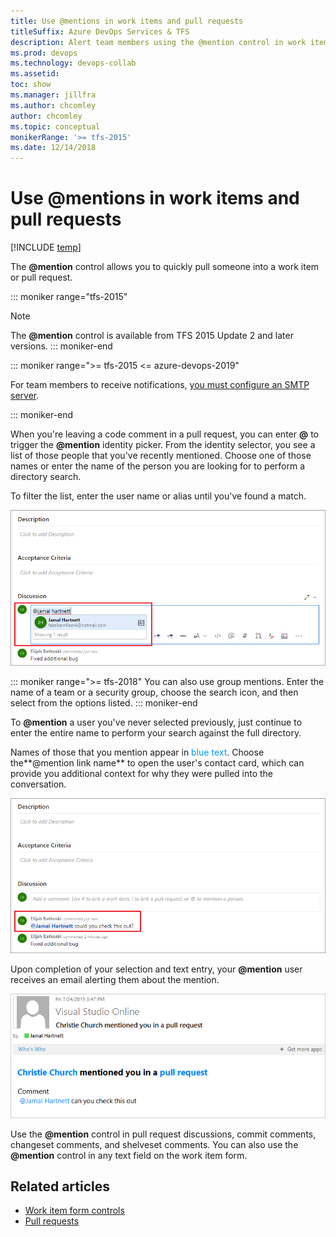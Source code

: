 ```yaml
---
title: Use @mentions in work items and pull requests 
titleSuffix: Azure DevOps Services & TFS 
description: Alert team members using the @mention control in work items and pull requests 
ms.prod: devops
ms.technology: devops-collab
ms.assetid: 
toc: show
ms.manager: jillfra
ms.author: chcomley
author: chcomley
ms.topic: conceptual
monikerRange: '>= tfs-2015'
ms.date: 12/14/2018
---
```


# Use &#64;mentions in work items and pull requests

[!INCLUDE [temp](../_shared/version-ts-tfs-2015-2016.md)]

The **@mention** control allows you to quickly pull someone into a work item or pull request.

::: moniker range="tfs-2015"
> [!NOTE]  
> The **@mention** control is available from TFS 2015 Update 2 and later versions.
::: moniker-end

<a id="mention-person-id">  </a>

::: moniker range=">= tfs-2015 <= azure-devops-2019"

For team members to receive notifications, [you must configure an SMTP server](/tfs/server/admin/setup-customize-alerts).

::: moniker-end

When you're leaving a code comment in a pull request, you can enter **@** to trigger the **@mention** identity picker. From the identity selector, you see a list of those people that you've recently mentioned. Choose one of those names or enter the name of the person you are looking for to perform a directory search.  

To filter the list, enter the user name or alias until you've found a match.

![Web portal, Pull Request, Type a user name or email alias to locate a match](_img/at-mention-pr-type-name.png)  

::: moniker range=">= tfs-2018"
You can also use group mentions. Enter the name of a team or a security group, choose the search icon, and then select from the options listed.
::: moniker-end

To **@mention** a user you've never selected previously, just continue to enter the entire name to perform your search against the full directory.  

Names of those that you mention appear in <span style="color:#0099FF">blue text</span>. Choose the**@mention link name** to open the user's contact card, which can provide you additional context for why they were pulled into the conversation.  

![Web portal, At mention user contact card accessible](_img/at-mention-link-to-user-contact-card.png)  

Upon completion of your selection and text entry, your **@mention** user receives an email alerting them about the mention.  

![Email sent to at-mention user organization](_img/mail-to-at-mention-user.png)

Use the **@mention** control in pull request discussions, commit comments, changeset comments, and shelveset comments. You can also use the **@mention** control in any text field on the work item form.

## Related articles

- [Work item form controls](../boards/work-items/work-item-form-controls.md)  
- [Pull requests](../repos/git/pullrequest.md)
